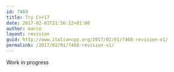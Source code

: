 ```yaml
---
id: 7469
title: Try C++17
date: 2017-02-01T21:56:12+01:00
author: marco
layout: revision
guid: http://www.italiancpp.org/2017/02/01/7468-revision-v1/
permalink: /2017/02/01/7468-revision-v1/
---
```

Work in progress